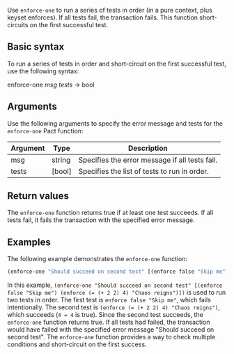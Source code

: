 Use `enforce-one` to run a series of tests in order (in a pure context, plus keyset enforces). If all tests fail, the transaction fails. This function short-circuits on the first successful test.

## Basic syntax

To run a series of tests in order and short-circuit on the first successful test, use the following syntax:

enforce-one *msg* *tests* -> bool

## Arguments

Use the following arguments to specify the error message and tests for the `enforce-one` Pact function:

| Argument | Type         | Description                                                   |
|----------|--------------|---------------------------------------------------------------|
| msg      | string       | Specifies the error message if all tests fail.                |
| tests    | [bool]       | Specifies the list of tests to run in order.                  |

## Return values

The `enforce-one` function returns true if at least one test succeeds. If all tests fail, it fails the transaction with the specified error message.

## Examples

The following example demonstrates the `enforce-one` function:

```lisp
(enforce-one "Should succeed on second test" [(enforce false "Skip me") (enforce (= (+ 2 2) 4) "Chaos reigns")])
```

In this example, `(enforce-one "Should succeed on second test" [(enforce false "Skip me") (enforce (= (+ 2 2) 4) "Chaos reigns")])` is used to run two tests in order. The first test is `enforce false "Skip me"`, which fails intentionally. The second test is `(enforce (= (+ 2 2) 4) "Chaos reigns")`, which succeeds (`4 = 4` is true). Since the second test succeeds, the `enforce-one` function returns true. If all tests had failed, the transaction would have failed with the specified error message "Should succeed on second test". The `enforce-one` function provides a way to check multiple conditions and short-circuit on the first success.

